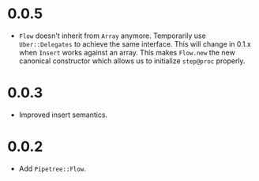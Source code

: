 # 0.0.5

* `Flow` doesn't inherit from `Array` anymore. Temporarily use `Uber::Delegates` to achieve the same interface. This will change in 0.1.x when `Insert` works against an array. This makes `Flow.new` the new canonical constructor which allows us to initialize `step@proc` properly.

# 0.0.3

* Improved insert semantics.

# 0.0.2

* Add `Pipetree::Flow`.
